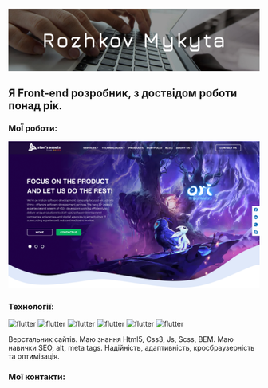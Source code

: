 ![header](assets/img/img-readme.jpg)

## Я Front-end розробник, з доствідом роботи понад рік.

### МоЇ роботи:
[![works](assets/img/stansAssets.jpg)](https://yonshy.github.io/stansAssets/)

### Технології: 
![flutter](https://img.shields.io/badge/-Html-261460?style=for-the-badge&logo=HTML5&logoColor=F57400)
![flutter](https://img.shields.io/badge/-Pug-261460?style=for-the-badge&logo=Pug&logoColor=00A5D3)
![flutter](https://img.shields.io/badge/-Bem-261460?style=for-the-badge&logo=BEM&logoColor=EAB813)
![flutter](https://img.shields.io/badge/-Css-261460?style=for-the-badge&logo=CSS3&logoColor=B9F400)
![flutter](https://img.shields.io/badge/-Scss-261460?style=for-the-badge&logo=Sass&logoColor=00B9D4)
![flutter](https://img.shields.io/badge/-JavaScript-261460?style=for-the-badge&logo=JavaScript&logoColor=F5F201)


Верстальник сайтів. Маю знання Html5, Css3, Js, Scss, BEM. Маю навички SEO, alt, meta tags. Надійність, адаптивність, кросбраузерність та оптимізація.

### Мої контакти:
